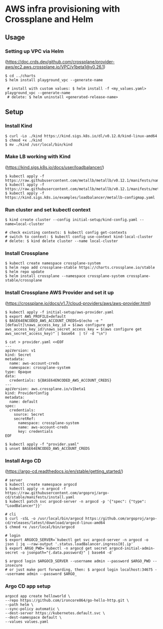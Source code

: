 # AWS infra provisioning with Crossplane and Helm

## Usage
### Setting up VPC via Helm
(https://doc.crds.dev/github.com/crossplane/provider-aws/ec2.aws.crossplane.io/VPC/v1beta1@v0.26.1)
```
$ cd ../charts
$ helm install playground_vpc --generate-name

 # install with custom values: $ helm install -f <my_values.yaml> playground_vpc --generate-name
 # delete: $ helm uninstall <generated-release-name>
```

## Setup

### Install Kind
```
$ curl -Lo ./kind https://kind.sigs.k8s.io/dl/v0.12.0/kind-linux-amd64
$ chmod +x ./kind
$ mv ./kind /usr/local/bin/kind
```

### Make LB working with Kind
(https://kind.sigs.k8s.io/docs/user/loadbalancer/)
```
$ kubectl apply -f https://raw.githubusercontent.com/metallb/metallb/v0.12.1/manifests/namespace.yaml
$ kubectl apply -f https://raw.githubusercontent.com/metallb/metallb/v0.12.1/manifests/metallb.yaml
$ kubectl apply -f https://kind.sigs.k8s.io/examples/loadbalancer/metallb-configmap.yaml
```

### Run cluster and set kubectl context
```
$ kind create cluster --config initial-setup/kind-config.yaml --name=local-cluster

# check existing contexts: $ kubectl config get-contexts
# switch to context: $ kubectl config use-context kind-local-cluster
# delete: $ kind delete cluster --name local-cluster
```

### Install Crossplane
```
$ kubectl create namespace crossplane-system
$ helm repo add crossplane-stable https://charts.crossplane.io/stable
$ helm repo update
$ helm install crossplane --namespace crossplane-system crossplane-stable/crossplane

```
### Install Crossplane AWS Provider and set it up
(https://crossplane.io/docs/v1.7/cloud-providers/aws/aws-provider.html)
```
$ kubectl apply -f initial-setup/aws-provider.yaml
$ export AWS_PROFILE=default
$ BASE64ENCODED_AWS_ACCOUNT_CREDS=$(echo -e "[default]\naws_access_key_id = $(aws configure get aws_access_key_id)\naws_secret_access_key = $(aws configure get aws_secret_access_key)" | base64  | tr -d "\n")

$ cat > provider.yaml <<EOF
---
apiVersion: v1
kind: Secret
metadata:
  name: aws-account-creds
  namespace: crossplane-system
type: Opaque
data:
  credentials: ${BASE64ENCODED_AWS_ACCOUNT_CREDS}
---
apiVersion: aws.crossplane.io/v1beta1
kind: ProviderConfig
metadata:
  name: default
spec:
  credentials:
    source: Secret
    secretRef:
      namespace: crossplane-system
      name: aws-account-creds
      key: credentials
EOF

$ kubectl apply -f "provider.yaml"
$ unset BASE64ENCODED_AWS_ACCOUNT_CREDS
```

### Install Argo CD
(https://argo-cd.readthedocs.io/en/stable/getting_started/)
 ```
# server
$ kubectl create namespace argocd
$ kubectl apply -n argocd -f https://raw.githubusercontent.com/argoproj/argo-cd/stable/manifests/install.yaml
$ kubectl patch svc argocd-server -n argocd -p '{"spec": {"type": "LoadBalancer"}}'

# cli
$ curl -sSL -o /usr/local/bin/argocd https://github.com/argoproj/argo-cd/releases/latest/download/argocd-linux-amd64
$ chmod +x /usr/local/bin/argocd

# login
$ export ARGOCD_SERVER=`kubectl get svc argocd-server -n argocd -o json | jq --raw-output '.status.loadBalancer.ingress[0].ip'`
$ export ARGO_PWD=`kubectl -n argocd get secret argocd-initial-admin-secret -o jsonpath="{.data.password}" | base64 -d`

$ argocd login $ARGOCD_SERVER --username admin --password $ARGO_PWD --insecure
# or just make port forwarding, then: $ argocd login localhost:34675 --username admin --password $ARGO_
```

### Argo CD app setup
 ```
argocd app create helloworld \
--repo https://github.com/ironcore864/go-hello-http.git \
--path helm \
--sync-policy automatic \
--dest-server https://kubernetes.default.svc \
--dest-namespace default \
--values values.yaml
```

